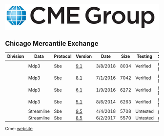 ![Cme](https://github.com/Open-Markets-Initiative/Directory/blob/master/Logos/Cme.png)


## Chicago Mercantile Exchange

|Division | Data | Protocol | Version | Date | Size | Testing | Specification|
|--- | --- | --- | --- | --- | --- | --- | ---|
| | Mdp3 | Sbe | [9.1](https://github.com/Open-Markets-Initiative/wireshark-lua/blob/master/Cme/Cme.Mdp3.Sbe.v9.1.Script.Dissector.lua "Chicago Mercantile Exchange 9.1 Script Dissector") | 3/8/2018 | 8034 | Verified | [url](https://www.cmegroup.com/confluence/display/EPICSANDBOX/CME+MDP+3.0+Market+Data "Specification url") - [xml](https://github.com/Open-Markets-Initiative/Directory/blob/master/Specifications/Cme/Cme.Mdp3.Sbe.v9.1.xml "Specification xml") - [ftp](ftp://ftp.cmegroup.com/SBEFix/Production/Templates "Specification ftp")|
| | Mdp3 | Sbe | [8.1](https://github.com/Open-Markets-Initiative/wireshark-lua/blob/master/Cme/Cme.Mdp3.Sbe.v8.1.Script.Dissector.lua "Chicago Mercantile Exchange 8.1 Script Dissector") | 7/1/2016 | 7042 | Verified | [url](https://www.cmegroup.com/confluence/display/EPICSANDBOX/CME+MDP+3.0+Market+Data "Specification url") - [xml](https://github.com/Open-Markets-Initiative/Directory/blob/master/Specifications/Cme/Cme.Mdp3.Sbe.v8.1.xml "Specification xml") - [ftp](ftp://ftp.cmegroup.com/SBEFix/Production/Templates "Specification ftp")|
| | Mdp3 | Sbe | [6.1](https://github.com/Open-Markets-Initiative/wireshark-lua/blob/master/Cme/Cme.Mdp3.Sbe.v6.1.Script.Dissector.lua "Chicago Mercantile Exchange 6.1 Script Dissector") | 1/9/2016 | 6272 | Verified | [url](https://www.cmegroup.com/confluence/display/EPICSANDBOX/CME+MDP+3.0+Market+Data "Specification url") - [xml](https://github.com/Open-Markets-Initiative/Directory/blob/master/Specifications/Cme/Cme.Mdp3.Sbe.v6.1.xml "Specification xml") - [ftp](ftp://ftp.cmegroup.com/SBEFix/Production/Templates "Specification ftp")|
| | Mdp3 | Sbe | [5.1](https://github.com/Open-Markets-Initiative/wireshark-lua/blob/master/Cme/Cme.Mdp3.Sbe.v5.1.Script.Dissector.lua "Chicago Mercantile Exchange 5.1 Script Dissector") | 8/6/2014 | 6263 | Verified | [url](https://www.cmegroup.com/confluence/display/EPICSANDBOX/CME+MDP+3.0+Market+Data "Specification url") - [xml](https://github.com/Open-Markets-Initiative/Directory/blob/master/Specifications/Cme/Cme.Mdp3.Sbe.v5.1.xml "Specification xml") - [ftp](ftp://ftp.cmegroup.com/SBEFix/Production/Templates "Specification ftp")|
| | Streamline | Sbe | [9.5](https://github.com/Open-Markets-Initiative/wireshark-lua/blob/master/Cme/Cme.Streamline.Sbe.v9.5.Script.Dissector.lua "Chicago Mercantile Exchange 9.5 Script Dissector") | 4/4/2018 | 5708 | Untested | [url](https://www.cmegroup.com/confluence/display/EPICSANDBOX/SBE+-+Streamlined+Market+Data "Specification url") - [xml](https://github.com/Open-Markets-Initiative/Directory/blob/master/Specifications/Cme/Cme.Mdp3.Sbe.v9.5.xml "Specification xml")|
| | Streamline | Sbe | [8.5](https://github.com/Open-Markets-Initiative/wireshark-lua/blob/master/Cme/Cme.Streamline.Sbe.v8.5.Script.Dissector.lua "Chicago Mercantile Exchange 8.5 Script Dissector") | 6/2/2017 | 5570 | Untested | [url](https://www.cmegroup.com/confluence/display/EPICSANDBOX/SBE+-+Streamlined+Market+Data "Specification url") - [xml](https://github.com/Open-Markets-Initiative/Directory/blob/master/Specifications/Cme/Cme.Mdp3.Sbe.v9.1.xml "Specification xml")|


Cme: [website](http://www.cmegroup.com/ "Go to Chicago Mercantile Exchange")

